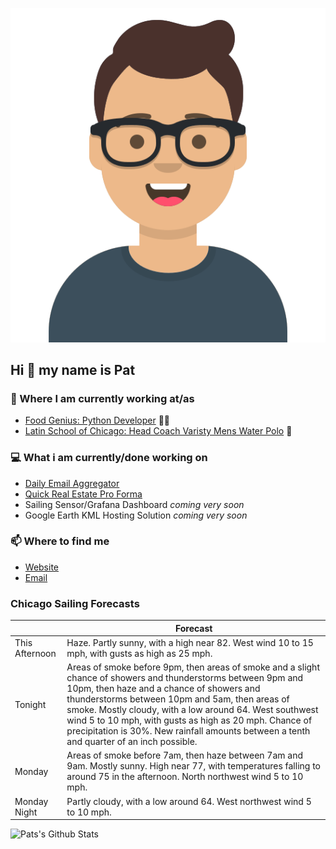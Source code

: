 [![Social banner for p-j-falconer](https://raw.githubusercontent.com/P-J-FALCONER/P-J-FALCONER/master/assets/avataaars.svg)](https://patfalconer.com/)
## Hi :wave: my name is Pat

### 💼 Where I am currently working at/as
- [Food Genius: Python Developer](https://getfoodgenius.com/) 🍔🐍
- [Latin School of Chicago: Head Coach Varisty Mens Water Polo](https://www.latinschool.org/) 🤽


### 💻 What i am currently/done working on
 - [Daily Email Aggregator](https://github.com/P-J-FALCONER/dott_daily_mail)
 - [Quick Real Estate Pro Forma](https://github.com/P-J-FALCONER/henry)
 - Sailing Sensor/Grafana Dashboard *coming very soon*
 - Google Earth KML Hosting Solution *coming very soon*

### 📫 Where to find me
 - [Website](https://patfalconer.com/)
 - [Email](mailto:patrick.j.falconer@gmail.com)


### Chicago Sailing Forecasts
|   | Forecast  |
|---|---|
| This Afternoon | Haze. Partly sunny, with a high near 82. West wind 10 to 15 mph, with gusts as high as 25 mph. |
| Tonight | Areas of smoke before 9pm, then areas of smoke and a slight chance of showers and thunderstorms between 9pm and 10pm, then haze and a chance of showers and thunderstorms between 10pm and 5am, then areas of smoke. Mostly cloudy, with a low around 64. West southwest wind 5 to 10 mph, with gusts as high as 20 mph. Chance of precipitation is 30%. New rainfall amounts between a tenth and quarter of an inch possible. |
| Monday | Areas of smoke before 7am, then haze between 7am and 9am. Mostly sunny. High near 77, with temperatures falling to around 75 in the afternoon. North northwest wind 5 to 10 mph. |
| Monday Night | Partly cloudy, with a low around 64. West northwest wind 5 to 10 mph. |

![Pats's Github Stats](https://github-readme-stats.vercel.app/api?username=p-j-falconer&show_icons=true&theme=radical)
